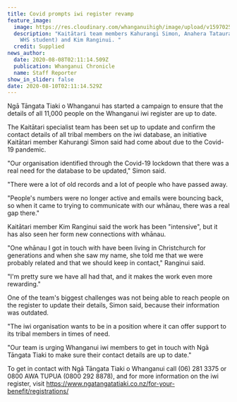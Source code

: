 ```yaml
---
title: Covid prompts iwi register revamp
feature_image:
  image: https://res.cloudinary.com/whanganuihigh/image/upload/v1597025527/News/Anahera_Tataurangi_ex.Chron_8.8.20_photo_supplied.jpg
  description: "Kaitātari team members Kahurangi Simon, Anahera Tataurangi (former
    WHS student) and Kim Ranginui. "
  credit: Supplied
news_author:
  date: 2020-08-08T02:11:14.509Z
  publication: Whanganui Chronicle
  name: Staff Reporter
show_in_slider: false
date: 2020-08-10T02:11:14.529Z
---
```

Ngā Tāngata Tiaki o Whanganui has started a campaign to ensure that the details of all 11,000 people on the Whanganui iwi register are up to date.

The Kaitātari specialist team has been set up to update and confirm the contact details of all tribal members on the iwi database, an initiative Kaitātari member Kahurangi Simon said had come about due to the Covid-19 pandemic.

"Our organisation identified through the Covid-19 lockdown that there was a real need for the database to be updated," Simon said.

"There were a lot of old records and a lot of people who have passed away.

"People's numbers were no longer active and emails were bouncing back, so when it came to trying to communicate with our whānau, there was a real gap there."

Kaitātari member Kim Ranginui said the work has been "intensive", but it has also seen her form new connections with whānau.

"One whānau I got in touch with have been living in Christchurch for generations and when she saw my name, she told me that we were probably related and that we should keep in contact," Ranginui said.

"I'm pretty sure we have all had that, and it makes the work even more rewarding."

One of the team's biggest challenges was not being able to reach people on the register to update their details, Simon said, because their information was outdated.

"The iwi organisation wants to be in a position where it can offer support to its tribal members in times of need.

"Our team is urging Whanganui iwi members to get in touch with Ngā Tāngata Tiaki to make sure their contact details are up to date."

To get in contact with Ngā Tāngata Tiaki o Whanganui call (06) 281 3375 or 0800 AWA TUPUA (0800 292 8878), and for more information on the iwi register, visit https://www.ngatangatatiaki.co.nz/for-your-benefit/registrations/